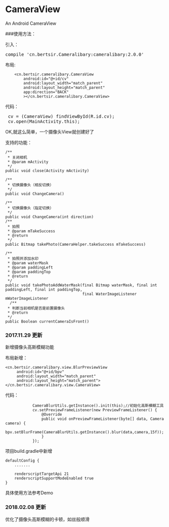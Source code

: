 # CameraView
An Android CameraView

###使用方法：

引入：
<pre>
compile 'cn.bertsir.Cameralibary:cameralibary:2.0.0'
</pre>
布局:


        <cn.bertsir.cameralibary.CameraView
            android:id="@+id/cv"
            android:layout_width="match_parent"
            android:layout_height="match_parent"
            app:direction="BACK"
            ></cn.bertsir.cameralibary.CameraView>


代码：

<pre>
 cv = (CameraView) findViewById(R.id.cv);
 cv.open(MainActivity.this);
</pre>


OK,就这么简单，一个摄像头View就创建好了

支持的功能：

    /**
     * 关闭相机
     * @param mActivity
     */
    public void close(Activity mActivity)

    /**
     * 切换摄像头（相反切换）
     */
    public void ChangeCamera()

    /**
     * 切换摄像头（指定切换）
     */
    public void ChangeCamera(int direction)
    /**
     * 拍照
     * @param mTakeSuccess
     * @return
     */
    public Bitmap takePhoto(CameraHelper.takeSuccess mTakeSuccess)

    /**
     * 拍照并添加水印
     * @param waterMask
     * @param paddingLeft
     * @param paddingTop
     * @return
     */
    public void takePhotoAddWaterMask(final Bitmap waterMask, final int paddingLeft, final int paddingTop,
                                      final WaterImageListener mWaterImageListener
	  /**
     * 判断当前相机是否是前置摄像头
     * @return
     */
    public Boolean currentCameraIsFront()

### 2017.11.29 更新
新增摄像头高斯模糊功能
		
布局新增：

	<cn.bertsir.cameralibary.view.BlurPreviewView
         android:id="@+id/bpv"
         android:layout_width="match_parent"
         android:layout_height="match_parent">
	</cn.bertsir.cameralibary.view.CameraView>

代码：

				CameraBlurUtils.getInstance().init(this);//初始化高斯模糊工具
                cv.setPreviewFrameListener(new PreviewFrameListener() {
                    @Override
                    public void onPreviewFrameListener(byte[] data, Camera camera) {
                        bpv.setBlurFrame(CameraBlurUtils.getInstance().blur(data,camera,15f));
                    }
                });

项目build.gradle中新增

    defaultConfig {
        .......

        renderscriptTargetApi 21
        renderscriptSupportModeEnabled true
    }
		

具体使用方法参考Demo


### 2018.02.08 更新
优化了摄像头高斯模糊的卡顿，如丝般顺滑